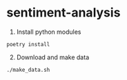 # sentiment-analysis

1. Install python modules
```
poetry install
```

2. Download and make data
```
./make_data.sh
```
